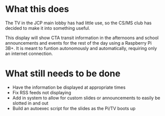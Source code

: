 # What this does
The TV in the JCP main lobby has had little use, so the CS/MS club has decided to make it into something useful.

This display will show CTA transit information in the afternoons and school announcements and events for the rest of the day using a Raspberry Pi 3B+. It is meant to funtion autonomously and automatically, requiring only an internet connection.

# What still needs to be done
  - Have the information be displayed at appropriate times
  - Fix RSS feeds not displaying
  - Add in system to allow for custom slides or announcements to easily be slotted in and out
  - Build an autoexec script for the slides as the Pi/TV boots up

